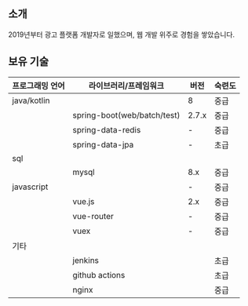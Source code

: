 ## 소개
2019년부터 광고 플랫폼 개발자로 일했으며, 웹 개발 위주로 경험을 쌓았습니다.

## 보유 기술
| 프로그래밍 언어    | 라이브러리/프레임워크                 | 버전    | 숙련도 |
| ----------- | --------------------------- | ----- | --- |
| java/kotlin |                             | 8     | 중급  |
|             | spring-boot(web/batch/test) | 2.7.x | 중급  |
|             | spring-data-redis           | -     | 중급  |
|             | spring-data-jpa             | -     | 초급  |
| sql         |                             |       |     |
|             | mysql                       | 8.x   | 중급  |
| javascript  |                             | -     | 중급  |
|             | vue.js                      | 2.x   | 중급  |
|             | vue-router                  | -     | 중급  |
|             | vuex                        | -     | 중급  |
| 기타          |                             |       |     |
|             | jenkins                     |       | 초급  |
|             | github actions              |       | 초급  |
|             | nginx                       |       | 중급  |
